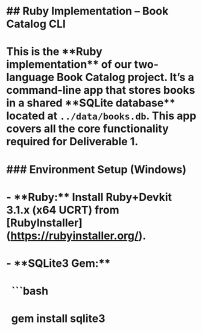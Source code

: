 # \## Ruby Implementation – Book Catalog CLI

# 

# This is the \*\*Ruby implementation\*\* of our two-language Book Catalog project. It’s a command-line app that stores books in a shared \*\*SQLite database\*\* located at `../data/books.db`. This app covers all the core functionality required for Deliverable 1.

# 

# \### Environment Setup (Windows)

# 

# \- \*\*Ruby:\*\* Install Ruby+Devkit 3.1.x (x64 UCRT) from \[RubyInstaller](https://rubyinstaller.org/).

# \- \*\*SQLite3 Gem:\*\*  

# &nbsp; ```bash

# &nbsp; gem install sqlite3

